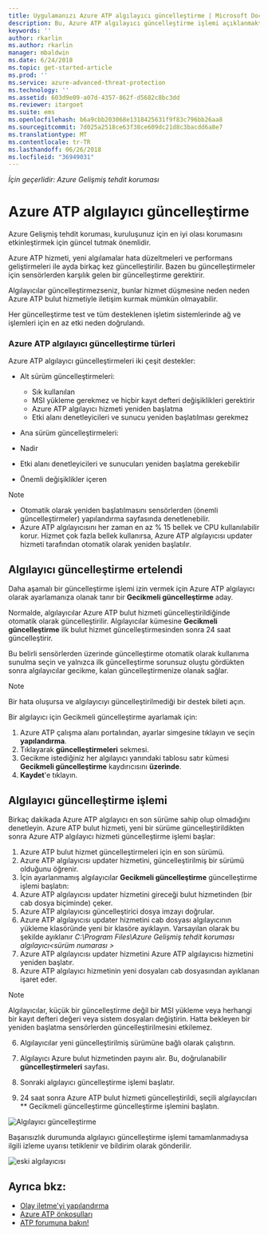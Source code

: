 ```yaml
---
title: Uygulamanızı Azure ATP algılayıcı güncelleştirme | Microsoft Docs
description: Bu, Azure ATP algılayıcı güncelleştirme işlemi açıklanmaktadır.
keywords: ''
author: rkarlin
ms.author: rkarlin
manager: mbaldwin
ms.date: 6/24/2018
ms.topic: get-started-article
ms.prod: ''
ms.service: azure-advanced-threat-protection
ms.technology: ''
ms.assetid: 603d9e09-a07d-4357-862f-d5682c8bc3dd
ms.reviewer: itargoet
ms.suite: ems
ms.openlocfilehash: b6a9cbb203068e1318425631f9f83c796bb26aa8
ms.sourcegitcommit: 7d025a2518ce63f38ce609dc21d8c3bacdd6a8e7
ms.translationtype: MT
ms.contentlocale: tr-TR
ms.lasthandoff: 06/26/2018
ms.locfileid: "36949031"
---
```

*İçin geçerlidir: Azure Gelişmiş tehdit koruması*


# <a name="update-azure-atp-sensors"></a>Azure ATP algılayıcı güncelleştirme
Azure Gelişmiş tehdit koruması, kuruluşunuz için en iyi olası korumasını etkinleştirmek için güncel tutmak önemlidir.

Azure ATP hizmeti, yeni algılamalar hata düzeltmeleri ve performans geliştirmeleri ile ayda birkaç kez güncelleştirilir. Bazen bu güncelleştirmeler için sensörlerden karşılık gelen bir güncelleştirme gerektirir. 

Algılayıcılar güncelleştirmezseniz, bunlar hizmet düşmesine neden neden Azure ATP bulut hizmetiyle iletişim kurmak mümkün olmayabilir.

Her güncelleştirme test ve tüm desteklenen işletim sistemlerinde ağ ve işlemleri için en az etki neden doğrulandı.

### <a name="azure-atp-sensor-update-types"></a>Azure ATP algılayıcı güncelleştirme türleri   

Azure ATP algılayıcı güncelleştirmeleri iki çeşit destekler:
- Alt sürüm güncelleştirmeleri: 
  - Sık kullanılan 
  - MSI yükleme gerekmez ve hiçbir kayıt defteri değişiklikleri gerektirir
  - Azure ATP algılayıcı hizmeti yeniden başlatma
  - Etki alanı denetleyicileri ve sunucu yeniden başlatılması gerekmez

- Ana sürüm güncelleştirmeleri:
 - Nadir
 - Etki alanı denetleyicileri ve sunucuları yeniden başlatma gerekebilir
 - Önemli değişiklikler içeren 

> [!NOTE]
>- Otomatik olarak yeniden başlatılmasını sensörlerden (önemli güncelleştirmeler) yapılandırma sayfasında denetlenebilir. 
> - Azure ATP algılayıcısını her zaman en az % 15 bellek ve CPU kullanılabilir korur. Hizmet çok fazla bellek kullanırsa, Azure ATP algılayıcısı updater hizmeti tarafından otomatik olarak yeniden başlatılır.

## <a name="delayed-sensor-update"></a>Algılayıcı güncelleştirme ertelendi
Daha aşamalı bir güncelleştirme işlemi izin vermek için Azure ATP algılayıcı olarak ayarlamanıza olanak tanır bir **Gecikmeli güncelleştirme** aday. 

Normalde, algılayıcılar Azure ATP bulut hizmeti güncelleştirildiğinde otomatik olarak güncelleştirilir. Algılayıcılar kümesine **Gecikmeli güncelleştirme** ilk bulut hizmet güncelleştirmesinden sonra 24 saat güncelleştirir.

Bu belirli sensörlerden üzerinde güncelleştirme otomatik olarak kullanıma sunulma seçin ve yalnızca ilk güncelleştirme sorunsuz oluştu gördükten sonra algılayıcılar gecikme, kalan güncelleştirmenize olanak sağlar.

> [!NOTE]
> Bir hata oluşursa ve algılayıcıyı güncelleştirilmediği bir destek bileti açın.

Bir algılayıcı için Gecikmeli güncelleştirme ayarlamak için:

1. Azure ATP çalışma alanı portalından, ayarlar simgesine tıklayın ve seçin **yapılandırma**.
2. Tıklayarak **güncelleştirmeleri** sekmesi.
3. Gecikme istediğiniz her algılayıcı yanındaki tablosu satır kümesi **Gecikmeli güncelleştirme** kaydırıcısını **üzerinde**.
4. **Kaydet**'e tıklayın.
 
## <a name="sensor-update-process"></a>Algılayıcı güncelleştirme işlemi

Birkaç dakikada Azure ATP algılayıcı en son sürüme sahip olup olmadığını denetleyin. Azure ATP bulut hizmeti, yeni bir sürüme güncelleştirildikten sonra Azure ATP algılayıcı hizmeti güncelleştirme işlemi başlar:

1. Azure ATP bulut hizmet güncelleştirmeleri için en son sürümü.
2. Azure ATP algılayıcısı updater hizmetini, güncelleştirilmiş bir sürümü olduğunu öğrenir.
3. İçin ayarlanmamış algılayıcılar **Gecikmeli güncelleştirme** güncelleştirme işlemi başlatın:
  1. Azure ATP algılayıcısı updater hizmetini gireceği bulut hizmetinden (bir cab dosya biçiminde) çeker.
  2. Azure ATP algılayıcısı güncelleştirici dosya imzayı doğrular.
  3. Azure ATP algılayıcısı updater hizmetini cab dosyası algılayıcının yükleme klasöründe yeni bir klasöre ayıklayın. Varsayılan olarak bu şekilde ayıklanır *C:\Program Files\Azure Gelişmiş tehdit koruması algılayıcı\<sürüm numarası >*
  4. Azure ATP algılayıcısı updater hizmetini Azure ATP algılayıcısı hizmetini yeniden başlatır.
  5. Azure ATP algılayıcı hizmetinin yeni dosyaları cab dosyasından ayıklanan işaret eder.
  > [!NOTE]
  >Algılayıcılar, küçük bir güncelleştirme değil bir MSI yükleme veya herhangi bir kayıt defteri değeri veya sistem dosyaları değiştirin. Hatta bekleyen bir yeniden başlatma sensörlerden güncelleştirilmesini etkilemez. 
  6. Algılayıcılar yeni güncelleştirilmiş sürümüne bağlı olarak çalıştırın.
  7. Algılayıcı Azure bulut hizmetinden payını alır. Bu, doğrulanabilir **güncelleştirmeleri** sayfası.
  8. Sonraki algılayıcı güncelleştirme işlemi başlatır. 

4. 24 saat sonra Azure ATP bulut hizmeti güncelleştirildi, seçili algılayıcıları ** Gecikmeli güncelleştirme güncelleştirme işlemini başlatın.

![Algılayıcı güncelleştirme](./media/sensor-update.png)


Başarısızlık durumunda algılayıcı güncelleştirme işlemi tamamlanmadıysa ilgili izleme uyarısı tetiklenir ve bildirim olarak gönderilir.

![eski algılayıcısı](./media/sensor-outdated.png)


## <a name="see-also"></a>Ayrıca bkz:

- [Olay iletme'yi yapılandırma](configure-event-forwarding.md)
- [Azure ATP önkoşulları](atp-prerequisites.md)
- [ATP forumuna bakın!](https://aka.ms/azureatpcommunity)